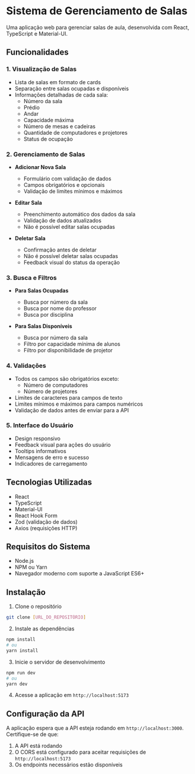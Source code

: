 # Sistema de Gerenciamento de Salas

Uma aplicação web para gerenciar salas de aula, desenvolvida com React, TypeScript e Material-UI.

## Funcionalidades

### 1. Visualização de Salas
- Lista de salas em formato de cards
- Separação entre salas ocupadas e disponíveis
- Informações detalhadas de cada sala:
  - Número da sala
  - Prédio
  - Andar
  - Capacidade máxima
  - Número de mesas e cadeiras
  - Quantidade de computadores e projetores
  - Status de ocupação

### 2. Gerenciamento de Salas
- **Adicionar Nova Sala**
  - Formulário com validação de dados
  - Campos obrigatórios e opcionais
  - Validação de limites mínimos e máximos

- **Editar Sala**
  - Preenchimento automático dos dados da sala
  - Validação de dados atualizados
  - Não é possível editar salas ocupadas

- **Deletar Sala**
  - Confirmação antes de deletar
  - Não é possível deletar salas ocupadas
  - Feedback visual do status da operação

### 3. Busca e Filtros
- **Para Salas Ocupadas**
  - Busca por número da sala
  - Busca por nome do professor
  - Busca por disciplina

- **Para Salas Disponíveis**
  - Busca por número da sala
  - Filtro por capacidade mínima de alunos
  - Filtro por disponibilidade de projetor

### 4. Validações
- Todos os campos são obrigatórios exceto:
  - Número de computadores
  - Número de projetores
- Limites de caracteres para campos de texto
- Limites mínimos e máximos para campos numéricos
- Validação de dados antes de enviar para a API

### 5. Interface do Usuário
- Design responsivo
- Feedback visual para ações do usuário
- Tooltips informativos
- Mensagens de erro e sucesso
- Indicadores de carregamento

## Tecnologias Utilizadas

- React
- TypeScript
- Material-UI
- React Hook Form
- Zod (validação de dados)
- Axios (requisições HTTP)

## Requisitos do Sistema

- Node.js
- NPM ou Yarn
- Navegador moderno com suporte a JavaScript ES6+

## Instalação

1. Clone o repositório
```bash
git clone [URL_DO_REPOSITÓRIO]
```

2. Instale as dependências
```bash
npm install
# ou
yarn install
```

3. Inicie o servidor de desenvolvimento
```bash
npm run dev
# ou
yarn dev
```

4. Acesse a aplicação em `http://localhost:5173`

## Configuração da API

A aplicação espera que a API esteja rodando em `http://localhost:3000`. Certifique-se de que:

1. A API está rodando
2. O CORS está configurado para aceitar requisições de `http://localhost:5173`
3. Os endpoints necessários estão disponíveis
